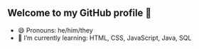 ## Welcome to my GitHub profile 👋
- 😄 Pronouns: he/him/they
- 🌱 I’m currently learning: HTML, CSS, JavaScript, Java, SQL

<!--
**AxelCabato/AxelCabato** is a ✨ _special_ ✨ repository because its `README.md` (this file) appears on your GitHub profile.

Here are some ideas to get you started:

- 🔭 I’m currently working on ...
- 🌱 I’m currently learning ...
- 👯 I’m looking to collaborate on ...
- 🤔 I’m looking for help with ...
- 💬 Ask me about ...
- 📫 How to reach me: ...
- 😄 Pronouns: ...
- ⚡ Fun fact: ...
-->
